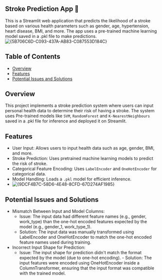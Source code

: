 ## Stroke Prediction App 🧠

This is a Streamlit web application that predicts the likelihood of a stroke based on various health parameters such as gender, age, hypertension, heart disease, BMI, and more. The app uses a pre-trained machine learning model saved in a .pkl file to make predictions.
![{5B706C6D-C093-437A-AB83-C087553D184C}](https://github.com/user-attachments/assets/f95d1d50-2ecc-4f96-b130-1d2ec41c25aa)

## Table of Contents

* [Overview](#overview)
* [Features](#features)
* [Potential Issues and Solutions](#potential-issues-and-solutions)

    
## Overview
This project implements a stroke prediction system where users can input personal health data to determine their risk of having a stroke. The system uses Pre-trained models like `SVM`, `RandomForest` and `K-NearestNeighbours` saved in a .pkl file for inference and deployed it on Streamlit.

## Features

* User Input: Allows users to input health data such as age, gender, BMI, and more.
* Stroke Prediction: Uses pretrained machine learning models to predict the risk of stroke.
* Categorical Feature Encoding: Uses `LabelEncoder` and `OneHotEncoder` for categorical data.
* Model Handling: Loads a `.pkl` model for efficient inference.
* ![{9DCF4B7C-58D6-4E48-8CFD-67D274AF1985}](https://github.com/user-attachments/assets/07560eb6-3743-4a71-aef2-bd1ec3d33940)

## Potential Issues and Solutions
* Mismatch Between Input and Model Columns: 
    - Issue: The input data had different feature names (e.g., gender, work_type) than the one-hot encoded features             expected by the model (e.g., gender_1, work_type_1).
    - Solution: The input data was manually transformed using LabelEncoder and OneHotEncoder to match the one-hot encoded       feature names used during training.
* Incorrect Input Shape for Prediction: 
    - Issue: The input shape for prediction didn't match the format expected by the model (due to one-hot encoding).          - Solution: The input features were encoded using OneHotEncoder inside a ColumnTransformer, ensuring that the input         format was compatible with the trained model.
